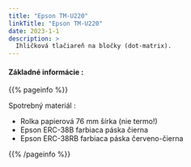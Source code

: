 ```yaml
---
title: "Epson TM-U220"
linkTitle: "Epson TM-U220"
date: 2023-1-1
description: >
  Ihličková tlačiareň na bločky (dot-matrix).
---
```



 #### Základné informácie :


{{% pageinfo %}}

 Spotrebný materiál :

 - Rolka papierová 76 mm šírka (nie termo!)
 - Epson ERC-38B farbiaca páska čierna 
 - Epson ERC-38RB farbiaca páska červeno-čierna

{{% /pageinfo %}}



